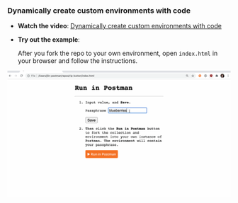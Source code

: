 ### Dynamically create custom environments with code
- **Watch the video**: [Dynamically create custom environments with code](https://youtu.be/6h2JiMfNU0A)
- **Try out the example**: 

  After you fork the repo to your own environment, open `index.html` in your browser and follow the instructions.

![gif of Run in Postman button](misc/dynamicButton.gif)
